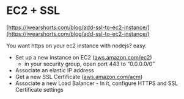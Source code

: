 # EC2 + SSL

[https://iwearshorts.com/blog/add-ssl-to-ec2-instance/](https://iwearshorts.com/blog/add-ssl-to-ec2-instance/)

You want https on your ec2 instance with nodejs? easy.

* Set up a new instance on EC2 \([aws.amazon.com/ec2](https://aws.amazon.com/ec2)\)
  * in your security group, open port 443  to “0.0.0.0/0”
* Associate an elastic IP address
* Get a new SSL Certificate \([aws.amazon.com/acm](https://aws.amazon.com/acm)\)
* Associate a new Load Balancer - In it, configure HTTPS and SSL Certificate settings



